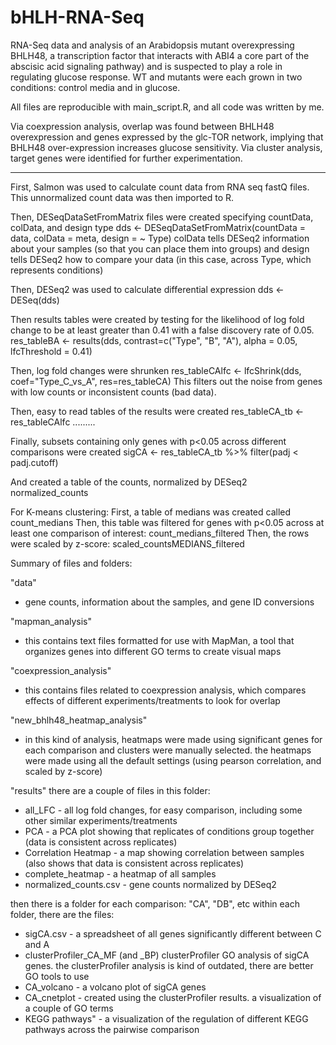# bHLH-RNA-Seq
RNA-Seq data and analysis of an Arabidopsis mutant overexpressing BHLH48, a transcription factor that interacts with ABI4 a core part of the abscisic acid signaling pathway) and is suspected to play a role in regulating glucose response. WT and mutants were each grown in two conditions: control media and in glucose.

All files are reproducible with main_script.R, and all code was written by me.

Via coexpression analysis, overlap was found between BHLH48 overexpression and genes expressed by the glc-TOR network, implying that BHLH48 over-expression increases glucose sensitivity.
Via cluster analysis, target genes were identified for further experimentation.

-------------------------------------------------------------------------

First, Salmon was used to calculate count data from RNA seq fastQ files.
This unnormalized count data was then imported to R.

Then, DESeqDataSetFromMatrix files were created specifying countData, colData, and design type
	dds <- DESeqDataSetFromMatrix(countData = data, colData = meta, design = ~ Type)
	colData tells DESeq2 information about your samples (so that you can place them into groups)
	and design tells DESeq2 how to compare your data (in this case, across Type, which represents conditions)

Then, DESeq2 was used to calculate differential expression
	dds <- DESeq(dds)

Then results tables were created by testing for the likelihood of log fold change to be at least greater than 0.41
    with a false discovery rate of 0.05.
	res_tableBA <- results(dds, contrast=c("Type", "B", "A"), alpha = 0.05, lfcThreshold = 0.41)

Then, log fold changes were shrunken
	res_tableCAlfc <- lfcShrink(dds, coef="Type_C_vs_A", res=res_tableCA)
	This filters out the noise from genes with low counts or inconsistent counts (bad data).

Then, easy to read tables of the results were created
	res_tableCA_tb <- res_tableCAlfc .........
	
Finally, subsets containing only genes with p<0.05 across different comparisons were created
	sigCA <- res_tableCA_tb %>%
	filter(padj < padj.cutoff)
	
And created a table of the counts, normalized by DESeq2
	normalized_counts
	
For K-means clustering:
First, a table of medians was created called count_medians
Then, this table was filtered for genes with p<0.05 across at least one comparison of interest: count_medians_filtered
Then, the rows were scaled by z-score: scaled_countsMEDIANS_filtered 

Summary of files and folders:

"data" 
- gene counts, information about the samples, and gene ID conversions

"mapman_analysis" 
- this contains text files formatted for use with MapMan, 
  a tool that organizes genes into different GO terms to create visual maps
  
"coexpression_analysis" 
- this contains files related to coexpression analysis,
  which compares effects of different experiments/treatments to look for overlap
  
"new_bhlh48_heatmap_analysis" 
- in this kind of analysis, heatmaps were made using significant genes for each comparison
  and clusters were manually selected. the heatmaps were made using all the default 
  settings (using pearson correlation, and scaled by z-score)
  
"results"
there are a couple of files in this folder:
- all_LFC - all log fold changes, for easy comparison, including some other similar experiments/treatments
- PCA - a PCA plot showing that replicates of conditions group together (data is consistent across replicates)
- Correlation Heatmap - a map showing correlation between samples (also shows that data is consistent across replicates)
- complete_heatmap - a heatmap of all samples 
- normalized_counts.csv - gene counts normalized by DESeq2

then there is a folder for each comparison: "CA", "DB", etc
within each folder, there are the files:
- sigCA.csv - a spreadsheet of all genes significantly different between C and A
- clusterProfiler_CA_MF (and _BP) clusterProfiler GO analysis of sigCA genes. 
 the clusterProfiler analysis is kind of outdated, there are better GO tools to use
- CA_volcano - a volcano plot of sigCA genes
- CA_cnetplot - created using the clusterProfiler results. a visualization of a couple of GO terms
- KEGG pathways" - a visualization of the regulation of different KEGG pathways across the pairwise comparison




